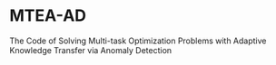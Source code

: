 # MTEA-AD
The Code of Solving Multi-task Optimization Problems with Adaptive Knowledge Transfer via Anomaly Detection
